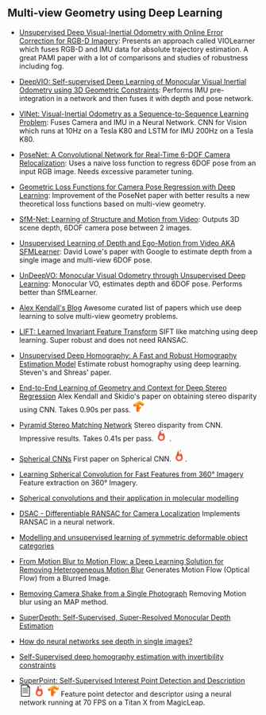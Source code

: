 ## Multi-view Geometry using Deep Learning
- [Unsupervised Deep Visual-Inertial Odometry with Online Error Correction for RGB-D Imagery](https://ieeexplore.ieee.org/document/8691513): Presents an approach called VIOLearner which fuses RGB-D and IMU data for absolute trajectory estimation. A great PAMI paper with a lot of comparisons and studies of robustness including fog.

- [DeepVIO: Self-supervised Deep Learning of Monocular Visual Inertial Odometry using 3D Geometric Constraints](https://arxiv.org/abs/1906.11435): Performs IMU pre-integration in a network and then fuses it with depth and pose network. 

- [VINet: Visual-Inertial Odometry as a Sequence-to-Sequence Learning Problem](https://arxiv.org/abs/1701.08376): Fuses Camera and IMU in a Neural Network. CNN for Vision which runs at 10Hz on a Tesla K80 and LSTM for IMU 200Hz on a Tesla K80.

- [PoseNet: A Convolutional Network for Real-Time 6-DOF Camera Relocalization](https://arxiv.org/abs/1505.07427): Uses a naive loss function to regress 6DOF pose from an input RGB image. Needs excessive parameter tuning.

- [Geometric Loss Functions for Camera Pose Regression with Deep Learning](https://arxiv.org/abs/1704.00390):  Improvement of the PoseNet paper with better results a new theoretical loss functions based on multi-view geometry.

- [SfM-Net: Learning of Structure and Motion from Video](https://arxiv.org/abs/1704.07804): Outputs 3D scene depth, 6DOF camera pose between 2 images.

- [Unsupervised Learning of Depth and Ego-Motion from Video AKA SFMLearner](https://arxiv.org/abs/1704.07813): David Lowe's paper with Google to estimate depth from a single image and multi-view 6DOF pose.

- [UnDeepVO: Monocular Visual Odometry through Unsupervised Deep Learning](https://arxiv.org/abs/1709.06841): Monocular VO, estimates depth and 6DOF pose. Performs better than SfMLearner.

- [Alex Kendall's Blog](https://alexgkendall.com/computer_vision/Reprojection_losses_geometry_computer_vision/) Awesome curated list of papers which use deep learning to solve multi-view geometry problems.

- [LIFT: Learned Invariant Feature Transform](https://arxiv.org/abs/1603.09114) SIFT like matching using deep learning. Super robust and does not need RANSAC.

- [Unsupervised Deep Homography: A Fast and Robust Homography Estimation Model](https://arxiv.org/abs/1709.03966) Estimate robust homography using deep learning. Steven's and Shreas' paper.

- [End-to-End Learning of Geometry and Context for Deep Stereo Regression](https://arxiv.org/abs/1703.04309) Alex Kendall and Skidio's paper on obtaining stereo disparity using CNN. Takes 0.90s per pass. [<img src="../README/images/logo/tf.jpg" width="24" height="24" />](https://github.com/Jiankai-Sun/GC-Net) 

- [Pyramid Stereo Matching Network](https://arxiv.org/abs/1803.08669) Stereo disparity from CNN. Impressive results. Takes 0.41s per pass. [<img src="../README/images/logo/pytorch.jpg" width="24" height="24" />](https://github.com/JiaRenChang/PSMNet) .

- [Spherical CNNs](https://arxiv.org/abs/1801.10130) First paper on Spherical CNN.  [<img src="../README/images/logo/pytorch.jpg" width="24" height="24" />](https://github.com/jonas-koehler/s2cnn). 

- [Learning Spherical Convolution for Fast Features from 360° Imagery](https://arxiv.org/abs/1708.00919) Feature extraction on 360° Imagery. 

- [Spherical convolutions and their application in molecular modelling](https://papers.nips.cc/paper/6935-spherical-convolutions-and-their-application-in-molecular-modelling)


- [DSAC - Differentiable RANSAC for Camera Localization](https://arxiv.org/abs/1611.05705) Implements RANSAC in a neural network.


- [Modelling and unsupervised learning of symmetric deformable object categories](http://papers.nips.cc/paper/8040-modelling-and-unsupervised-learning-of-symmetric-deformable-object-categories.pdf)


- [From Motion Blur to Motion Flow: a Deep Learning Solution for
Removing Heterogeneous Motion Blur](https://arxiv.org/abs/1612.02583) Generates Motion Flow (Optical Flow) from a Blurred Image. 

- [Removing Camera Shake from a Single Photograph](https://cs.nyu.edu/~fergus/papers/deblur_fergus.pdf) Removing Motion blur using an MAP method.

- [SuperDepth: Self-Supervised, Super-Resolved Monocular Depth Estimation](https://arxiv.org/abs/1810.01849)

- [How do neural networks see depth in single images?](https://arxiv.org/abs/1905.07005)

- [Self-Supervised deep homography estimation with invertibility constraints](https://www.sciencedirect.com/science/article/abs/pii/S0167865519302673)

- [SuperPoint: Self-Supervised Interest Point Detection and Description](https://arxiv.org/abs/1712.07629) [<img src="../README/images/logo/document.png" width="24" height="24" />](../PaperSummaries/GeometricDL/SuperPointSummary.pdf) [<img src="README/images/logo/pytorch.jpg" width="24" height="24" />](https://github.com/MagicLeapResearch/SuperPointPretrainedNetwork)  [<img src="README/images/logo/tf.jpg" width="24" height="24" />](https://github.com/rpautrat/SuperPoint) Feature point detector and descriptor using a neural network running at 70 FPS on a Titan X from MagicLeap. 